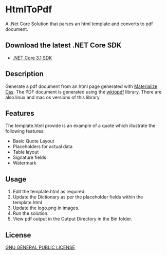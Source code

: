 # HtmlToPdf
A .Net Core Solution that parses an html template and converts to pdf document.

## Download the latest .NET Core SDK

* [.NET Core 3.1 SDK](release-notes/3.1/README.md)

## Description

Generate a pdf document from an html page generated with [Materialize Css](https://materializecss.com/). 
The PDF document is generated using the [wk<html>topdf](https://wkhtmltopdf.org/) library. There are also linux and mac os versions of this library.

## Features

The template.html provide is an example of a quote which illustrate the following features:
- Basic Quote Layout
- Placeholders for actual data
- Table layout
- Signature fields
- Watermark

## Usage

1. Edit the template.html as required.
2. Update the Dictionary as per the placeholder fields within the template.html
3. Update the logo.png in images.
4. Run the solution.
5. View pdf output in the Output Directory in the Bin folder.

## License

[GNU GENERAL PUBLIC LICENSE](LICENSE.TXT)

